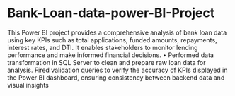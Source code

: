 # Bank-Loan-data-power-BI-Project
This Power BI project provides a comprehensive analysis of bank loan data using key KPIs such as total applications, funded amounts, repayments, interest rates, and DTI. It enables stakeholders to monitor lending performance and make informed financial decisions.
•	Performed data transformation in SQL Server to clean and prepare raw loan data for analysis. Fired validation queries to verify the accuracy of KPIs displayed in the Power BI dashboard, ensuring consistency between backend data and visual insights
